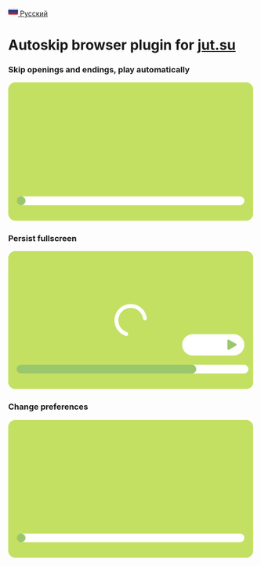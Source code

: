 [<img src="assets/ru.svg" alt="RU Flag" width="20"/> Русский](https://github.com/kerdl/jutsuper/blob/main/README-RU.md)


# Autoskip browser plugin for [jut.su](https://jut.su/)

### Skip openings and endings, play automatically
<picture>
  <p align="left">
    <img src="assets/showcase/autoskip-element.svg" width="500px" alt="Opening and ending skip with autoplay animation"/>
  </p>
</picture>

### Persist fullscreen
<picture>
  <p align="left">
    <img src="assets/showcase/persistent-fullscreen-element.svg" width="500px" alt="Persistent fullscreen animation"/>
  </p>
</picture>

### Change preferences
<picture>
  <p align="left">
    <img src="assets/showcase/autoskip-element.svg" width="500px" alt="Changing preferences animation"/>
  </p>
</picture>